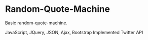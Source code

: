 # Random-Quote-Machine
Basic random-quote-machine. 

JavaScript, JQuery, JSON, Ajax, Bootstrap
Implemented Twitter API
